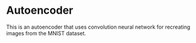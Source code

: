 # Autoencoder

This is an autoencoder that uses convolution neural network for recreating images from the MNIST dataset.

